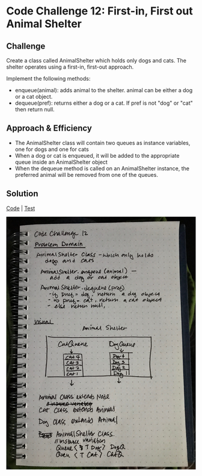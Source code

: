 # Code Challenge 12: First-in, First out Animal Shelter

## Challenge
Create a class called AnimalShelter which holds only dogs and cats. The shelter operates using a first-in, first-out approach.

Implement the following methods:
- enqueue(animal): adds animal to the shelter. animal can be either a dog or a cat object.
- dequeue(pref): returns either a dog or a cat. If pref is not "dog" or "cat" then return null.


## Approach & Efficiency
- The AnimalShelter class will contain two queues as instance variables, one for dogs and one for cats
- When a dog or cat is enqueued, it will be added to the appropriate queue inside an AnimalShelter object
- When the dequeue method is called on an AnimalShelter instance, the preferred animal will be removed from one of the queues.

## Solution
[Code](https://github.com/janiekyu/data-structures-and-algorithms/blob/master/code401challenges/src/main/java/stacksandqueues/AnimalShelter.java) | [Test](https://github.com/janiekyu/data-structures-and-algorithms/blob/master/code401challenges/src/test/java/stacksandqueues/AnimalShelterTest.java)


![Image of whiteboard](../assets/cc12-image.jpg)
